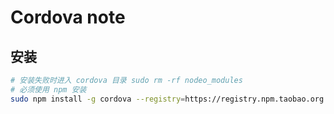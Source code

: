 # Cordova note

## 安装
```bash
# 安装失败时进入 cordova 目录 sudo rm -rf nodeo_modules
# 必须使用 npm 安装
sudo npm install -g cordova --registry=https://registry.npm.taobao.org
```






